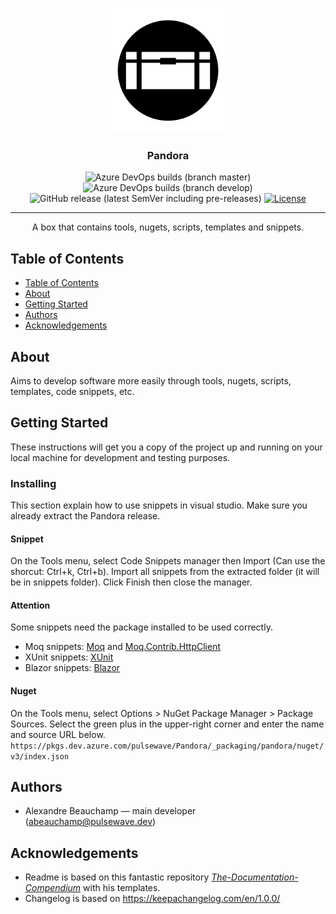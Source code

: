<p align="center">
  <a href="" rel="noopener">
 <img width=200px height=200px src="img/pandora.png" alt="Pandora logo"></a>
</p>

<h3 align="center">Pandora</h3>

<div align="center">

  ![Azure DevOps builds (branch master)](https://img.shields.io/azure-devops/build/pulsewave/Pandora/1/master?label=master%20build%20&logo=master%20build)
  ![Azure DevOps builds (branch develop)](https://img.shields.io/azure-devops/build/pulsewave/Pandora/1/develop?label=develop%20build%20&logo=develop%20build)
  ![GitHub release (latest SemVer including pre-releases)](https://img.shields.io/github/v/release/abeauchamp96/Pandora?color=teal&sort=semver&include_prereleases)
  [![License](https://img.shields.io/badge/license-MIT-blue.svg)](./license.md)

</div>

---

<p align="center"> A box that contains tools, nugets, scripts, templates and snippets.
    <br> 
</p>

## Table of Contents

- [Table of Contents](#table-of-contents)
- [About](#about)
- [Getting Started](#getting-started)
- [Authors](#authors)
- [Acknowledgements](#acknowledgements)

## About

Aims to develop software more easily through tools, nugets, scripts, templates, code snippets, etc.

## Getting Started

These instructions will get you a copy of the project up and running on your local machine for development and testing purposes.

### Installing

This section explain how to use snippets in visual studio. Make sure you already extract the Pandora release.

#### Snippet

On the Tools menu, select Code Snippets manager then Import (Can use the shorcut: Ctrl+k, Ctrl+b). Import all snippets from the extracted folder (it will be in snippets folder). Click Finish then close the manager.

#### Attention

Some snippets need the package installed to be used correctly.

* Moq snippets: [Moq](https://github.com/moq/moq) and [Moq.Contrib.HttpClient](https://github.com/maxkagamine/Moq.Contrib.HttpClient)
* XUnit snippets: [XUnit](https://xunit.net/)
* Blazor snippets: [Blazor](https://dotnet.microsoft.com/apps/aspnet/web-apps/blazor)

#### Nuget

On the Tools menu, select Options > NuGet Package Manager > Package Sources. Select the green plus in the upper-right corner and enter the name and source URL below.
`https://pkgs.dev.azure.com/pulsewave/Pandora/_packaging/pandora/nuget/v3/index.json`

## Authors

* Alexandre Beauchamp &#8212; main developer (<abeauchamp@pulsewave.dev>)

## Acknowledgements

* Readme is based on this fantastic repository *[The-Documentation-Compendium]* with his templates.
* Changelog is based on https://keepachangelog.com/en/1.0.0/

[The-Documentation-Compendium]: https://github.com/kylelobo/The-Documentation-Compendium/blob/master/en/README_TEMPLATES/Standard.md
